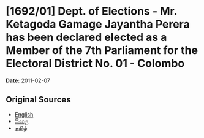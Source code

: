 # [1692/01] Dept. of Elections - Mr. Ketagoda Gamage Jayantha Perera has been declared elected as a Member of the 7th Parliament for the Electoral District No. 01 - Colombo

**Date:** 2011-02-07

## Original Sources

- [English](https://documents.gov.lk/view/extra-gazettes/2011/2/1692-01_E.pdf)
- [සිංහල](https://documents.gov.lk/view/extra-gazettes/2011/2/1692-01_S.pdf)
- [தமிழ்](https://documents.gov.lk/view/extra-gazettes/2011/2/1692-01_T.pdf)
